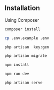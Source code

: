 
## Installation

Using Composer

```bash
composer install
```

```bash
cp .env.example .env 
```

```bash
php artisan  key:gen
```


```bash
php artisan migrate
```

```bash
npm install
```

```bash
npm run dev
```

```bash
php artisan serve
```
